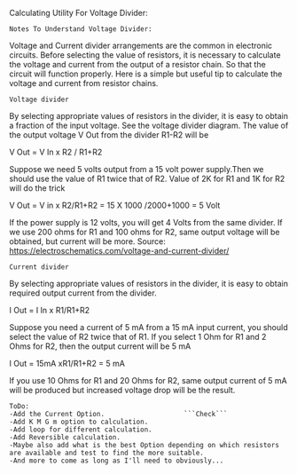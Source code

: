 Calculating Utility For Voltage Divider:

	Notes To Understand Voltage Divider:

Voltage and Current divider arrangements are the common in electronic circuits. Before selecting the value of resistors, it is necessary to calculate the voltage and current from the output of a resistor chain. So that the circuit will function properly. Here is a simple but useful tip to calculate the voltage and current from resistor chains.

	Voltage divider

By selecting appropriate values of resistors in the divider, it is easy to obtain a fraction of the input voltage. See the voltage divider diagram. The value of the output voltage V Out from the divider R1-R2 will be

V Out = V In x R2 / R1+R2

Suppose we need 5 volts output from a 15 volt power supply.Then we should use the value of R1 twice that of R2. Value of 2K for R1 and 1K for R2 will do the trick

V Out = V in x R2/R1+R2 = 15 X 1000 /2000+1000 = 5 Volt

If the power supply is 12 volts, you will get 4 Volts from the same divider.
If we use 200 ohms for R1 and 100 ohms for R2, same output voltage will be obtained, but current will be more. 					Source: https://electroschematics.com/voltage-and-current-divider/

	Current divider

By selecting appropriate values of resistors in the divider, it is easy to obtain required output current from the divider.

I Out = I In x R1/R1+R2

Suppose you need a current of 5 mA from a 15 mA input current, you should select the value of R2 twice that of R1. If you select 1 Ohm for R1 and 2 Ohms for R2, then the output current will be 5 mA

I Out = 15mA xR1/R1+R2 = 5 mA

If you use 10 Ohms for R1 and 20 Ohms for R2, same output current of 5 mA will be produced but increased voltage drop will be the result.

	ToDo:
	-Add the Current Option. 					```Check```
	-Add K M G m option to calculation.
	-Add loop for different calculation.
	-Add Reversible calculation.
	-Maybe also add what is the best Option depending on which resistors are available and test to find the more suitable.
	-And more to come as long as I'll need to obviously...

